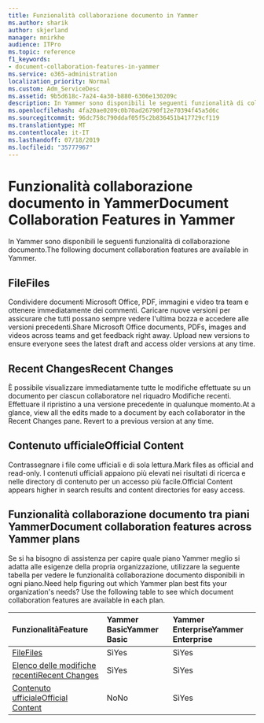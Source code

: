```yaml
---
title: Funzionalità collaborazione documento in Yammer
ms.author: sharik
author: skjerland
manager: mnirkhe
audience: ITPro
ms.topic: reference
f1_keywords:
- document-collaboration-features-in-yammer
ms.service: o365-administration
localization_priority: Normal
ms.custom: Adm_ServiceDesc
ms.assetid: 9b5d618c-7a24-4a30-b880-6306e130209c
description: In Yammer sono disponibili le seguenti funzionalità di collaborazione documento.
ms.openlocfilehash: 4fa20ae0209c0b70ad26790f12e70394f45a5d6c
ms.sourcegitcommit: 96dc758c790ddaf05f5c2b836451b417729cf119
ms.translationtype: MT
ms.contentlocale: it-IT
ms.lasthandoff: 07/18/2019
ms.locfileid: "35777967"
---
```

# <a name="document-collaboration-features-in-yammer"></a><span data-ttu-id="c9420-103">Funzionalità collaborazione documento in Yammer</span><span class="sxs-lookup"><span data-stu-id="c9420-103">Document Collaboration Features in Yammer</span></span>

<span data-ttu-id="c9420-104">In Yammer sono disponibili le seguenti funzionalità di collaborazione documento.</span><span class="sxs-lookup"><span data-stu-id="c9420-104">The following document collaboration features are available in Yammer.</span></span>
  
## <a name="files"></a><span data-ttu-id="c9420-105">File</span><span class="sxs-lookup"><span data-stu-id="c9420-105">Files</span></span>
<span data-ttu-id="c9420-106"><a name="bkmk_Files"> </a></span><span class="sxs-lookup"><span data-stu-id="c9420-106"></span></span>

<span data-ttu-id="c9420-p101">Condividere documenti Microsoft Office, PDF, immagini e video tra team e ottenere immediatamente dei commenti. Caricare nuove versioni per assicurare che tutti possano sempre vedere l'ultima bozza e accedere alle versioni precedenti.</span><span class="sxs-lookup"><span data-stu-id="c9420-p101">Share Microsoft Office documents, PDFs, images and videos across teams and get feedback right away. Upload new versions to ensure everyone sees the latest draft and access older versions at any time.</span></span>
  
## <a name="recent-changes"></a><span data-ttu-id="c9420-109">Recent Changes</span><span class="sxs-lookup"><span data-stu-id="c9420-109">Recent Changes</span></span>
<span data-ttu-id="c9420-110"><a name="bkmk_RecentChanges"> </a></span><span class="sxs-lookup"><span data-stu-id="c9420-110"></span></span>

<span data-ttu-id="c9420-p102">È possibile visualizzare immediatamente tutte le modifiche effettuate su un documento per ciascun collaboratore nel riquadro Modifiche recenti. Effettuare il ripristino a una versione precedente in qualunque momento.</span><span class="sxs-lookup"><span data-stu-id="c9420-p102">At a glance, view all the edits made to a document by each collaborator in the Recent Changes pane. Revert to a previous version at any time.</span></span>
  
## <a name="official-content"></a><span data-ttu-id="c9420-113">Contenuto ufficiale</span><span class="sxs-lookup"><span data-stu-id="c9420-113">Official Content</span></span>
<span data-ttu-id="c9420-114"><a name="bkmk_OfficialContent"> </a></span><span class="sxs-lookup"><span data-stu-id="c9420-114"></span></span>

<span data-ttu-id="c9420-115">Contrassegnare i file come ufficiali e di sola lettura.</span><span class="sxs-lookup"><span data-stu-id="c9420-115">Mark files as official and read-only.</span></span> <span data-ttu-id="c9420-116">I contenuti ufficiali appaiono più elevati nei risultati di ricerca e nelle directory di contenuto per un accesso più facile.</span><span class="sxs-lookup"><span data-stu-id="c9420-116">Official Content appears higher in search results and content directories for easy access.</span></span>
  
## <a name="document-collaboration-features-across-yammer-plans"></a><span data-ttu-id="c9420-117">Funzionalità collaborazione documento tra piani Yammer</span><span class="sxs-lookup"><span data-stu-id="c9420-117">Document collaboration features across Yammer plans</span></span>
<span data-ttu-id="c9420-118"><a name="bkmk_OfficialContent"> </a></span><span class="sxs-lookup"><span data-stu-id="c9420-118"></span></span>

<span data-ttu-id="c9420-p104">Se si ha bisogno di assistenza per capire quale piano Yammer meglio si adatta alle esigenze della propria organizzazione, utilizzare la seguente tabella per vedere le funzionalità collaborazione documento disponibili in ogni piano.</span><span class="sxs-lookup"><span data-stu-id="c9420-p104">Need help figuring out which Yammer plan best fits your organization's needs? Use the following table to see which document collaboration features are available in each plan.</span></span>
  
|<span data-ttu-id="c9420-121">**Funzionalità**</span><span class="sxs-lookup"><span data-stu-id="c9420-121">**Feature**</span></span>|<span data-ttu-id="c9420-122">**Yammer Basic**</span><span class="sxs-lookup"><span data-stu-id="c9420-122">**Yammer Basic**</span></span>|<span data-ttu-id="c9420-123">**Yammer Enterprise**</span><span class="sxs-lookup"><span data-stu-id="c9420-123">**Yammer Enterprise**</span></span>|
|:-----|:-----|:-----|
|[<span data-ttu-id="c9420-124">File</span><span class="sxs-lookup"><span data-stu-id="c9420-124">Files</span></span>](document-collaboration-features-in-yammer.md#files) <br/> |<span data-ttu-id="c9420-125">Sì</span><span class="sxs-lookup"><span data-stu-id="c9420-125">Yes</span></span>  <br/> |<span data-ttu-id="c9420-126">Sì</span><span class="sxs-lookup"><span data-stu-id="c9420-126">Yes</span></span>  <br/> |
|[<span data-ttu-id="c9420-127">Elenco delle modifiche recenti</span><span class="sxs-lookup"><span data-stu-id="c9420-127">Recent Changes</span></span>](document-collaboration-features-in-yammer.md#recent-changes) <br/> |<span data-ttu-id="c9420-128">Sì</span><span class="sxs-lookup"><span data-stu-id="c9420-128">Yes</span></span>  <br/> |<span data-ttu-id="c9420-129">Sì</span><span class="sxs-lookup"><span data-stu-id="c9420-129">Yes</span></span>  <br/> |
|[<span data-ttu-id="c9420-130">Contenuto ufficiale</span><span class="sxs-lookup"><span data-stu-id="c9420-130">Official Content</span></span>](document-collaboration-features-in-yammer.md#official-content) <br/> |<span data-ttu-id="c9420-131">No</span><span class="sxs-lookup"><span data-stu-id="c9420-131">No</span></span>  <br/> |<span data-ttu-id="c9420-132">Sì</span><span class="sxs-lookup"><span data-stu-id="c9420-132">Yes</span></span>  <br/> |
   

